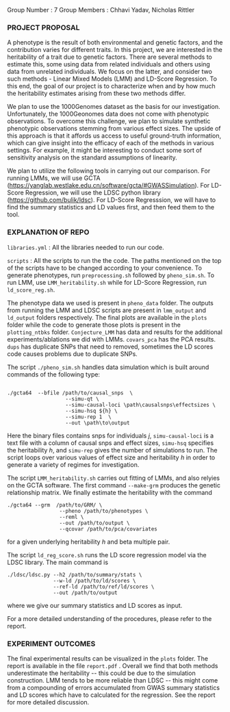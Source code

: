 Group Number : 7
Group Members : Chhavi Yadav, Nicholas Rittler

### PROJECT PROPOSAL 

A phenotype is the result of both environmental and genetic factors, and the contribution varies for different traits. In this project, we are interested in the heritability of a trait due to genetic factors. There are several methods to  estimate this, some using data from related individuals and others using data from unrelated individuals. We focus on the latter, and consider two such methods - Linear Mixed Models (LMM) and LD-Score Regression. To this end, the goal of our project is to characterize when and by how much the heritability estimates arising from these two methods differ.

We plan to use the 1000Genomes dataset as the basis for our investigation. Unfortunately, the 1000Geonomes data does not come with phenotypic observations. To overcome this challenge, we plan to simulate synthetic phenotypic observations stemming from various effect sizes. The upside of this approach is that it affords us access to useful ground-truth information, which can give insight into the efficacy of each of the methods in various settings. For example, it  might be interesting to conduct some sort of sensitivity analysis on the standard assumptions of linearity.

We plan to utilize the following tools in carrying out our comparison. For running LMMs, we will use GCTA (https://yanglab.westlake.edu.cn/software/gcta/#GWASSimulation). For LD-Score Regression, we will use the LDSC python library (https://github.com/bulik/ldsc). For LD-Score Regresssion, we will have to find the summary statistics and LD values first, and then feed them to the tool.


### EXPLANATION OF REPO

```libraries.yml``` : All the libraries needed to run our code.

```scripts``` : All the scripts to run the the code. The paths mentioned on the top of the scripts have to be changed according to your convenience. To generate phenotypes, run ```preprocessing.sh``` followed by ```pheno_sim.sh```. To run LMM, use  ```LMM_heritability.sh``` while for LD-Score Regression, run ```ld_score_reg.sh```.

The phenotype data we used is present in ```pheno_data``` folder.  The outputs from running the LMM and LDSC scripts are present in ```lmm_output``` and ```ld_output``` folders respectively. The final plots are available in the ```plots``` folder while the code to generate those plots is present in the ```plotting_ntbks``` folder. ```Conjecture_LMM``` has data and results for the additional experiments/ablations we did with LMMs. ```covars_pca``` has the PCA results. ```dups``` has duplicate SNPs that need to removed, sometimes the LD scores code causes problems due to duplicate SNPs.


The script ```./pheno_sim.sh``` handles data simulation which is built around commands of the following type:
```

./gcta64  --bfile /path/to/causal_snps  \
                   --simu-qt \
                   --simu-causal-loci \path\causalsnps\effectsizes \
                   --simu-hsq ${h} \
                   --simu-rep 1  \
                   --out \path\to\output

```
Here the binary files contains snps for individuals $j$,  ```simu-causal-loci``` is a text file with a column of causal snps and effect sizes, ```simu-hsq``` specifies the heritability $h$, and ```simu-rep``` gives the number of simulations to run. The script loops over various values of effect size and heritability $h$ in order to generate a variety of regimes for investigation.

The script ```LMM_heritability.sh``` carries out fitting of LMMs, and also relyies on the GCTA software. The first command ```--make-grm``` produces the genetic relationship matrix. We finally estimate the heritability with the command
```
./gcta64 --grm  /path/to/GRM/ \
                 --pheno /path/to/phenotypes \
                 --reml \
                 --out /path/to/output \
                 --qcovar /path/to/pca/covariates
```
for a given underlying heritability $h$ and beta multiple pair.

The script ```ld_reg_score.sh``` runs the LD score regression model via the LDSC library. The main command is
```
./ldsc/ldsc.py --h2 /path/to/summary/stats \
               --w-ld /path/to/ld/scores \
               --ref-ld /path/to/ref/ld/scores \
               --out /path/to/output

``` 
where we give our summary statistics and LD scores as input.

For a more detailed understanding of the procedures, please refer to the report.

### EXPERIMENT OUTCOMES

The final experimental results can be visualized in the ```plots``` folder. The report is available in the file ```report.pdf``` . Overall we find that both methods underestimate the heritability -- this could be due to the simulation construction. LMM tends to be more reliable than LDSC -- this might come from a compounding of errors accumulated from GWAS summary statistics and LD scores which have to calculated for the regression. See the report for more detailed discussion.
